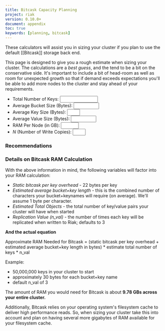 ```yaml
---
title: Bitcask Capacity Planning
project: riak
version: 0.10.0+
document: appendix
toc: true
keywords: [planning, bitcask]
---
```


These calculators will assist you in sizing your cluster if you plan to use the
default [[Bitcask]] storage back end.

This page is designed to give you a rough estimate when sizing your cluster.
The calculations are a _best guess_, and the tend to be a bit on the
conservative side.  It's important to include a bit of head-room as well as
room for unexpected growth so that if demand exceeds expectations you'll be
able to add more nodes to the cluster and stay ahead of your requirements.

<div id="node_info" class="calc_info"></div>
<div class="calculator">
   <ul>
     <li>
       <label for="n_total_keys">Total Number of Keys:</label>
       <input id="n_total_keys"  type="text" size="12" name="n_total_keys" value="" class="calc_input">
       <span class="error_span" id="n_total_keys_error"></span>
     </li>
     <li>
       <label for="n_bucket_size">Average Bucket Size (Bytes):</label>
       <input id="n_bucket_size"type="text" size="7" name="n_bucket_size" value="" class="calc_input">
       <span class="error_span"id="n_bucket_size_error"></span>
     </li>
     <li>
       <label for="n_key_size">Average Key Size (Bytes):</label>
       <input type="text" size="2" name="n_key_size" id="n_key_size" value="" class="calc_input">
       <span class="error_span" id="n_key_size_error"></span>
     </li>
     <li>
       <label for="n_record_size">Average Value Size (Bytes):</label>
       <input id="n_record_size"type="text" size="7" name="n_record_size" value="" class="calc_input">
       <span class="error_span"id="n_record_size_error"></span>
     </li>
     <li>
       <label for="n_ram">RAM Per Node (in GB):</label>
       <input type="text" size="4" name="n_ram" id="n_ram" value="" class="calc_input">
       <span class="error_span" id="n_ram_error"></span>
     </li>
     <li>
       <label for="n_nval"><i>N</i> (Number of Write Copies):</label>
       <input type="text" size="2" name="n_nval" id="n_nval" value="" class="calc_input">
       <span class="error_span" id="n_nval_error"></span>
     </li>
</ul>
</div>

### Recommendations

<span id="recommend"></span>


### Details on Bitcask RAM Calculation

With the above information in mind, the following variables will factor into your RAM
calculation:
* *Static bitcask per key overhead* - 22 bytes per key
* *Estimated average bucket+key length* - this is the combined number
  of characters your bucket+keynames will require (on average). We'll
  assume 1 byte per character.
* *Estimated Total Objects* - the total number of key/value pairs your
  cluster will have when started
* *Replication Value (n_val)* - the number of times each key will be
replicated when written to Riak; defaults to 3

**And the actual equation**

Approximate RAM Needed for Bitcask = (static bitcask per key overhead + estimated average bucket+key length in bytes) * estimate total number of keys * n_val

Example:

* 50,000,000 keys in your cluster to start
* approximately 30 bytes for each bucket+key name
* default n_val of 3

The amount of RAM you would need for Bitcask is about **9.78 GBs across
your entire cluster.**

Additionally, Bitcask relies on your operating system's filesystem cache
to deliver high performance reads. So, when sizing your cluster take
this into account and plan on having several more gigabytes of RAM
available for your filesystem cache.
